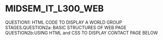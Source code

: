 # MIDSEM_IT_L300_WEB
QUESTION1: HTML CODE TO DISPLAY A WORLD GROUP STAGES.QUESTION2a: BASIC STRUCTURES OF WEB PAGE QUESTION2b:USING HTML and CSS TO DISPLAY CONTACT PAGE BELOW
